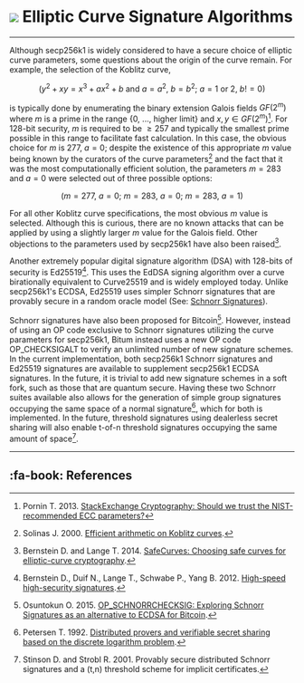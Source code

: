 # <img class="bitum-icon" src="/img/bitum-icons/Code.svg" /> Elliptic Curve Signature Algorithms 

---

Although secp256k1 is widely considered to have a secure choice of elliptic curve parameters, some questions about the origin of the curve remain. For example, the selection of the Koblitz curve,

$$
(y^2 + xy = x^3 + ax^2 + b \text{ and } a = a^2 \text{, } b = b^2 \text{; } a = 1 \text{ or } 2 \text{, } b != 0)
$$

is typically done by enumerating the binary extension Galois fields $GF(2^m)$ where $m$ is a prime in the range {$0$, $...$, higher limit} and $x,y \in GF(2^m)$[^1]. For 128-bit security, $m$ is required to be $\geqslant 257$ and typically the smallest prime possible in this range to facilitate fast calculation. In this case, the obvious choice for $m$ is $277\text{, } a = 0$; despite the existence of this appropriate $m$ value being known by the curators of the curve parameters[^2] and the fact that it was the most computationally efficient solution, the parameters $m = 283$ and $a = 0$ were selected out of three possible options:

$$
(m = 277\text{, } a = 0\text{; } m = 283\text{, } a = 0\text{; } m = 283\text{, } a = 1)
$$

For all other Koblitz curve specifications, the most obvious $m$ value is selected. Although this is curious, there are no known attacks that can be applied by using a slightly larger $m$ value for the Galois field. Other objections to the parameters used by secp256k1 have also been raised[^3].

Another extremely popular digital signature algorithm (DSA) with 128-bits of security is Ed25519[^4]. This uses the EdDSA signing algorithm over a curve birationally equivalent to Curve25519 and is widely employed today. Unlike secp256k1's ECDSA, Ed25519 uses simpler Schnorr signatures that are provably secure in a random oracle model (See: [Schnorr Signatures](schnorr-signatures.md)).

Schnorr signatures have also been proposed for Bitcoin[^5]. However, instead of using an OP code exclusive to Schnorr signatures utilizing the curve parameters for secp256k1, Bitum instead uses a new OP code OP_CHECKSIGALT to verify an unlimited number of new signature schemes. In the current implementation, both secp256k1 Schnorr signatures and Ed25519 signatures are available to supplement secp256k1 ECDSA signatures. In the future, it is trivial to add new signature schemes in a soft fork, such as those that are quantum secure. Having these two Schnorr suites available also allows for the generation of simple group signatures occupying the same space of a normal signature[^6], which for both is implemented. In the future, threshold signatures using dealerless secret sharing will also enable t-of-n threshold signatures occupying the same amount of space[^7].

---

## :fa-book: References

[^1]: Pornin T. 2013. [StackExchange Cryptography: Should we trust the NIST-recommended ECC parameters?](https://bitum.io/research/pornin2013.pdf)
[^2]: Solinas J. 2000. [Efficient arithmetic on Koblitz curves](https://bitum.io/research/solinas2000.pdf).
[^3]: Bernstein D. and Lange T. 2014. [SafeCurves: Choosing safe curves for elliptic-curve cryptography](http://safecurves.cr.yp.to).
[^4]: Bernstein D., Duif N., Lange T., Schwabe P., Yang B. 2012. [High-speed high-security signatures](https://bitum.io/research/bernstein2012.pdf).
[^5]: Osuntokun O. 2015. [OP_SCHNORRCHECKSIG: Exploring Schnorr Signatures as an alternative to ECDSA for Bitcoin](https://bitum.io/research/osuntokun2015.pdf).
[^6]: Petersen T. 1992. [Distributed provers and verifiable secret sharing based on the discrete logarithm problem](https://bitum.io/research/petersen1992.pdf).
[^7]: Stinson D. and Strobl R. 2001. Provably secure distributed Schnorr signatures and a (t,n) threshold scheme for implicit certificates.
